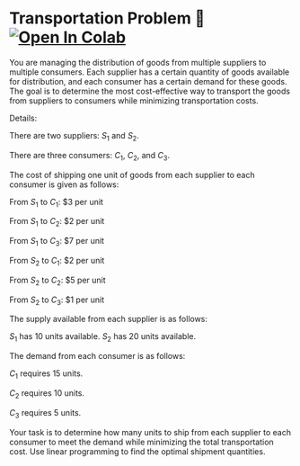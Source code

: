 # Transportation Problem 🚛 <a href="https://colab.research.google.com/github/Pegah-Ardehkhani/Optimization-Problems-and-Solutions/blob/main4.%20Transportation%20Problem.ipynb" target="_parent\"><img src="https://colab.research.google.com/assets/colab-badge.svg" alt="Open In Colab"/></a>

You are managing the distribution of goods from multiple suppliers to multiple consumers. Each supplier has a certain quantity of goods available for distribution, and each consumer has a certain demand for these goods. The goal is to determine the most cost-effective way to transport the goods from suppliers to consumers while minimizing transportation costs.

Details:

There are two suppliers: $S_1$ and $S_2$.

There are three consumers: $C_1$, $C_2$, and $C_3$.

The cost of shipping one unit of goods from each supplier to each consumer is given as follows:

From $S_1$ to $C_1$: $3 per unit

From $S_1$ to $C_2$: $2 per unit

From $S_1$ to $C_3$: $7 per unit

From $S_2$ to $C_1$: $2 per unit

From $S_2$ to $C_2$: $5 per unit

From $S_2$ to $C_3$: $1 per unit

The supply available from each supplier is as follows:

$S_1$ has $10$ units available.
$S_2$ has $20$ units available.

The demand from each consumer is as follows:

$C_1$ requires $15$ units.

$C_2$ requires $10$ units.

$C_3$ requires $5$ units.

Your task is to determine how many units to ship from each supplier to each consumer to meet the demand while minimizing the total transportation cost. Use linear programming to find the optimal shipment quantities.

